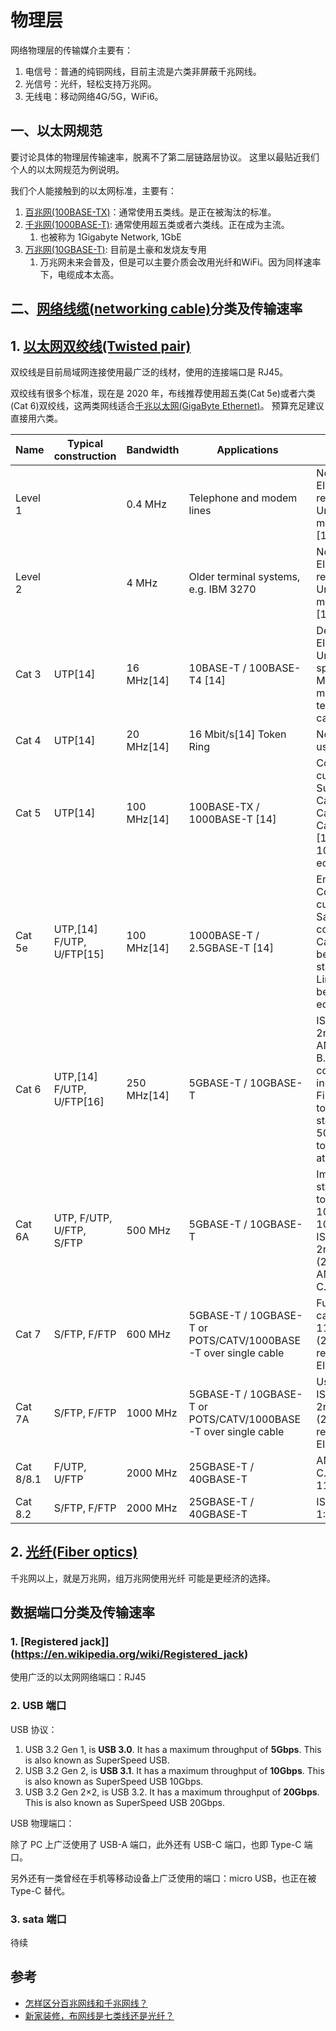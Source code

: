 # 物理层

网络物理层的传输媒介主要有：

1. 电信号：普通的纯铜网线，目前主流是六类非屏蔽千兆网线。
1. 光信号：光纤，轻松支持万兆网。
2. 无线电：移动网络4G/5G，WiFi6。


## 一、以太网规范

要讨论具体的物理层传输速率，脱离不了第二层链路层协议。
这里以最贴近我们个人的以太网规范为例说明。

我们个人能接触到的以太网标准，主要有：

1. [百兆网(100BASE-TX)](https://en.wikipedia.org/wiki/Fast_Ethernet)：通常使用五类线。是正在被淘汰的标准。
2. [千兆网(1000BASE-T)](https://en.wikipedia.org/wiki/Gigabit_Ethernet): 通常使用超五类或者六类线。正在成为主流。
   1. 也被称为 1Gigabyte Network, 1GbE
3. [万兆网(10GBASE-T)](https://en.wikipedia.org/wiki/10_Gigabit_Ethernet): 目前是土豪和发烧友专用
   1. 万兆网未来会普及，但是可以主要介质会改用光纤和WiFi。因为同样速率下，电缆成本太高。

## 二、[网络线缆(networking cable)](https://en.wikipedia.org/wiki/Networking_cables)分类及传输速率

## 1. [以太网双绞线(Twisted pair)](https://en.wikipedia.org/wiki/Twisted_pair)

双绞线是目前局域网连接使用最广泛的线材，使用的连接端口是 RJ45。

双绞线有很多个标准，现在是 2020 年，布线推荐使用超五类(Cat 5e)或者六类(Cat 6)双绞线，这两类网线适合[千兆以太网(GigaByte Ethernet)](https://en.wikipedia.org/wiki/Gigabit_Ethernet)。
预算充足建议直接用六类。

| Name       | Typical construction       | Bandwidth    | Applications                      | Notes                       |
|------------|----------------------------|--------------|-----------------------------------|-----------------------------|
| Level 1    |                            | 0.4 MHz      | Telephone and modem lines         | Not described in EIA/TIA recommendations. Unsuitable for modern systems.[13]      |
| Level 2    |                            | 4 MHz        | Older terminal systems, e.g. IBM 3270   | Not described in EIA/TIA recommendations. Unsuitable for modern systems.[13] |
| Cat 3      | UTP[14]                  | 16 MHz[14]   | 10BASE-T / 100BASE-T4 [14]   | Described in EIA/TIA-568. Unsuitable for speeds above 16 Mbit/s. Now mainly for telephone cables[14] |
| Cat 4      | UTP[14]                    | 20 MHz[14]   | 16 Mbit/s[14] Token Ring                                        | Not commonly used[14]                                                                                                                                                      |
| Cat 5      | UTP[14]                    | 100 MHz[14]  | 100BASE-TX / 1000BASE-T [14]                                    | Common for current LANs. Superseded by Cat5e, but most Cat5 cables meet Cat5e standards.[14] Limited to 100m between equipment.                                            |
| Cat 5e     | UTP,[14] F/UTP, U/FTP[15]  | 100 MHz[14]  | 1000BASE-T / 2.5GBASE-T [14]                                    | Enhanced Cat5. Common for current LANs. Same construction as Cat5, but with better testing standards.[14] Limited to 100m between equipment.                               |
| Cat 6      | UTP,[14] F/UTP, U/FTP[16]  | 250 MHz[14]  | 5GBASE-T / 10GBASE-T                                            | ISO/IEC 11801 2nd Ed. (2002), ANSI/TIA 568-B.2-1. Most commonly installed cable in Finland according to the 2002 standard EN 50173-1. Limited to 55M distance at 10GBASE-T |
| Cat 6A     | UTP, F/UTP, U/FTP, S/FTP   | 500 MHz      | 5GBASE-T / 10GBASE-T                                            | Improved standards, tested to 500 MHz. Full 100M distance at 10GBASE-T ISO/IEC 11801 2nd Ed. Am. 2. (2008), ANSI/TIA-568-C.1 (2009)                                        |
| Cat 7      | S/FTP, F/FTP               | 600 MHz      | 5GBASE-T / 10GBASE-T or POTS/CATV/1000BASE-T over single cable  | Fully shielded cable. ISO/IEC 11801 2nd Ed. (2002). It is not recognized by the EIA/TIA.                                                                                   |
| Cat 7A| S/FTP, F/FTP| 1000 MHz | 5GBASE-T / 10GBASE-T or POTS/CATV/1000BASE-T over single cable | Uses all four pairs. ISO/IEC 11801 2nd Ed. Am. 2. (2008). It is not recognized by the EIA/TIA. |
| Cat 8/8.1  | F/UTP, U/FTP               | 2000 MHz     | 25GBASE-T / 40GBASE-T                                           | ANSI/TIA-568-C.2-1, ISO/IEC 11801-1:2017 |
| Cat 8.2    | S/FTP, F/FTP               | 2000 MHz     | 25GBASE-T / 40GBASE-T                                           | ISO/IEC 11801-1:2017  |

## 2. [光纤(Fiber optics)](https://en.wikipedia.org/wiki/Fiber-optic_cable)

千兆网以上，就是万兆网，组万兆网使用光纤 可能是更经济的选择。

## 数据端口分类及传输速率

### 1. [Registered jack]](https://en.wikipedia.org/wiki/Registered_jack)

使用广泛的以太网网络端口：RJ45


### 2. USB 端口

USB 协议：

1. USB 3.2 Gen 1, is **USB 3.0**. It has a maximum throughput of **5Gbps**. This is also known as SuperSpeed USB.
1. USB 3.2 Gen 2, is **USB 3.1**. It has a maximum throughput of **10Gbps**. This is also known as SuperSpeed USB 10Gbps.
1. USB 3.2 Gen 2×2, is USB 3.2. It has a maximum throughput of **20Gbps**. This is also known as SuperSpeed USB 20Gbps.

USB 物理端口：

除了 PC 上广泛使用了 USB-A 端口，此外还有 USB-C 端口，也即 Type-C 端口。

另外还有一类曾经在手机等移动设备上广泛使用的端口：micro USB，也正在被 Type-C 替代。

### 3. sata 端口

待续

## 参考

- [怎样区分百兆网线和千兆网线？](https://www.zhihu.com/question/20776809)
- [新家装修，布网线是七类线还是光纤？](https://www.zhihu.com/question/264177899/answer/1055820146)

